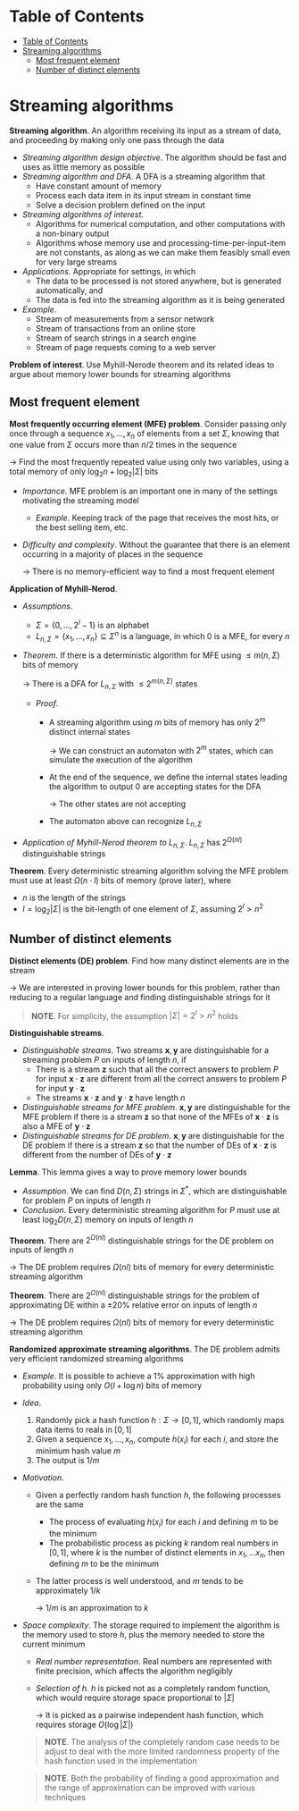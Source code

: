 <!-- TOC titleSize:1 tabSpaces:2 depthFrom:1 depthTo:6 withLinks:1 updateOnSave:1 orderedList:0 skip:0 title:1 charForUnorderedList:* -->
# Table of Contents
- [Table of Contents](#table-of-contents)
- [Streaming algorithms](#streaming-algorithms)
  - [Most frequent element](#most-frequent-element)
  - [Number of distinct elements](#number-of-distinct-elements)
<!-- /TOC -->

# Streaming algorithms
**Streaming algorithm**. An algorithm receiving its input as a stream of data, and proceeding by making only one pass through the data
* *Streaming algorithm design objective*. The algorithm should be fast and uses as little memory as possible
* *Streaming algorithm and DFA*. A DFA is a streaming algorithm that
    * Have constant amount of memory
    * Process each data item in its input stream in constant time
    * Solve a decision problem defined on the input
* *Streaming algorithms of interest*. 
    * Algorithms for numerical computation, and other computations with a non-binary output
    * Algorithms whose memory use and processing-time-per-input-item are not constants, as along as we can make them feasibly small even for very large streams
* *Applications*. Appropriate for settings, in which 
    * The data to be processed is not stored anywhere, but is generated automatically, and
    * The data is fed into the streaming algorithm as it is being generated
* *Example*. 
    * Stream of measurements from a sensor network
    * Stream of transactions from an online store
    * Stream of search strings in a search engine
    * Stream of page requests coming to a web server

**Problem of interest**. Use Myhill-Nerode theorem and its related ideas to argue about memory lower bounds for streaming algorithms

## Most frequent element
**Most frequently occurring element (MFE) problem**. Consider passing only once through a sequence $x_1,\dots, x_n$ of elements from a set $\Sigma$, knowing that one value from $\Sigma$ occurs more than $n/2$ times in the sequence

$\to$ Find the most frequently repeated value using only two variables, using a total memory of only $\log_2 n + \log_2 |\Sigma|$ bits
* *Importance*. MFE problem is an important one in many of the settings motivating the streaming model
    * *Example*. Keeping track of the page that receives the most hits, or the best selling item, etc.
* *Difficulty and complexity*. Without the guarantee that there is an element occurring in a majority of places in the sequence
    
    $\to$ There is no memory-efficient way to find a most frequent element

**Application of Myhill-Nerod**.
* *Assumptions*.
    * $\Sigma=\{0,\dots,2^l-1\}$ is an alphabet
    * $L_{n,\Sigma}=\{x_1,\dots,x_n\}\subseteq \Sigma^n$ is a language, in which $0$ is a MFE, for every $n$
* *Theorem*. If there is a deterministic algorithm for MFE using $\leq m(n,\Sigma)$ bits of memory

    $\to$ There is a DFA for $L_{n,\Sigma}$ with $\leq 2^{m(n,\Sigma)}$ states
    * *Proof*.
        * A streaming algorithm using $m$ bits of memory has only $2^m$ distinct internal states

            $\to$ We can construct an automaton with $2^m$ states, which can simulate the execution of the algorithm
        * At the end of the sequence, we define the internal states leading the algorithm to output $0$ are accepting states for the DFA

            $\to$ The other states are not accepting
        * The automaton above can recognize $L_{n,\Sigma}$
* *Application of Myhill-Nerod theorem to $L_{n,\Sigma}$*. $L_{n,\Sigma}$ has $2^{\Omega(nl)}$ distinguishable strings

**Theorem**. Every deterministic streaming algorithm solving the MFE problem must use at least $\Omega(n\cdot l)$ bits of memory (prove later), where
* $n$ is the length of the strings
* $l=\log_2 |\Sigma|$ is the bit-length of one element of $\Sigma$, assuming $2^l>n^2$

## Number of distinct elements
**Distinct elements (DE) problem**. Find how many distinct elements are in the stream

$\to$ We are interested in proving lower bounds for this problem, rather than reducing to a regular language and finding distinguishable strings for it

>**NOTE**. For simplicity, the assumption $|\Sigma|=2^l>n^2$ holds

**Distinguishable streams**. 
* *Distinguishable streams*. Two streams $\mathbf{x}, \mathbf{y}$ are distinguishable for a streaming problem $P$ on inputs of length $n$, if 
    * There is a stream $\mathbf{z}$ such that all the correct answers to problem $P$ for input $\mathbf{x} \cdot \mathbf{z}$ are different from all the correct answers to problem $P$ for input $\mathbf{y} \cdot \mathbf{z}$
    * The streams $\mathbf{x} \cdot \mathbf{z}$ and $\mathbf{y} \cdot \mathbf{z}$ have length $n$
* *Distinguishable streams for MFE problem*. $\mathbf{x},\mathbf{y}$ are distinguishable for the MFE problem if there is a stream $\mathbf{z}$ so that none of the MFEs of $\mathbf{x} \cdot \mathbf{z}$ is also a MFE of $\mathbf{y} \cdot \mathbf{z}$
* *Distinguishable streams for DE problem*. $\mathbf{x},\mathbf{y}$ are distinguishable for the DE problem if there is a stream $\mathbf{z}$ so that the number of DEs of $\mathbf{x} \cdot \mathbf{z}$ is different from the number of DEs of $\mathbf{y} \cdot \mathbf{z}$

**Lemma**. This lemma gives a way to prove memory lower bounds
* *Assumption*. We can find $D(n,\Sigma)$ strings in $\Sigma^*$, which are distinguishable for problem $P$ on inputs of length $n$
* *Conclusion*. Every deterministic streaming algorithm for $P$ must use at least $\log_2 D(n,\Sigma)$ memory on inputs of length $n$

**Theorem**. There are $2^{\Omega(nl)}$ distinguishable strings for the DE problem on inputs of length $n$

$\to$ The DE problem requires $\Omega(nl)$ bits of memory for every deterministic streaming algorithm

**Theorem**. There are $2^{\Omega(nl)}$ distinguishable strings for the problem of approximating DE within a $\pm 20\%$ relative error on inputs of length $n$

$\to$ The DE problem requires $\Omega(nl)$ bits of memory for every deterministic streaming algorithm

**Randomized approximate streaming algorithms**. The DE problem admits very efficient randomized streaming algorithms
* *Example*. It is possible to achieve a $1\%$ approximation with high probability using only $O(l+\log n)$ bits of memory
* *Idea*.
    1. Randomly pick a hash function $h:\Sigma\to[0,1]$, which randomly maps data items to reals in $[0,1]$
    2. Given a sequence $x_1,\dots,x_n$, compute $h(x_i)$ for each $i$, and store the minimum hash value $m$
    3. The output is $1/m$
* *Motivation*. 
    * Given a perfectly random hash function $h$, the following processes are the same
        * The process of evaluating $h(x_i)$ for each $i$ and defining $m$ to be the minimum
        * The probabilistic process as picking $k$ random real numbers in $[0, 1]$, where $k$ is the number of distinct elements in $x_1, \dots x_n$, then defining $m$ to be the minimum
    * The latter process is well understood, and $m$ tends to be approximately $1/k$

        $\to$ $1/m$ is an approximation to $k$
* *Space complexity*. The storage required to implement the algorithm is the memory used to store $h$, plus the memory needed to store the current minimum
    * *Real number representation*. Real numbers are represented with finite precision, which affects the algorithm negligibly
    * *Selection of $h$*. $h$ is picked not as a completely random function, which would require storage space proportional to $|\Sigma|$
        
        $\to$ It is picked as a pairwise independent hash function, which requires storage $O(\log |\Sigma|)$

    >**NOTE**. The analysis of the completely random case needs to be adjust to deal with the more limited randomness property of the hash function used in the implementation

    >**NOTE**. Both the probability of finding a good approximation and the range of approximation can be improved with various techniques